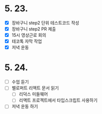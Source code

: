 # 5. 23.

- [x] 장바구니 step2 단위 테스트코드 작성
- [x] 장바구니 step2 PR 제출
- [x] 15시 영상근로 회의
- [x] 테코톡 자막 작업
- [x] 저녁 운동

# 5. 24.

- [ ] 수업 듣기
- [ ] 벨로퍼트 리액트 문서 읽기
  - [ ] 리덕스 미들웨어
  - [ ] 리액트 프로젝트에서 타입스크립트 사용하기
- [ ] 저녁 운동 하기
